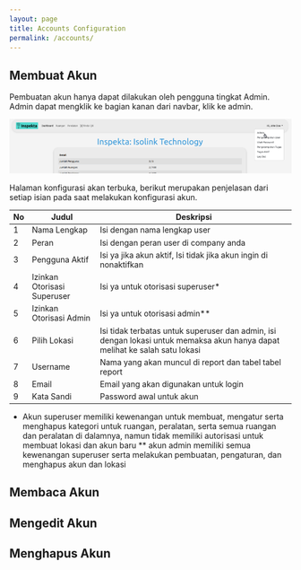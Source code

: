 ```yaml
---
layout: page
title: Accounts Configuration
permalink: /accounts/
---
```

## Membuat Akun
Pembuatan akun hanya dapat dilakukan oleh pengguna tingkat Admin. Admin dapat mengklik ke bagian kanan dari navbar, klik ke admin.

![admin_page](/images/admin.png)

Halaman konfigurasi akan terbuka, berikut merupakan penjelasan dari setiap isian pada saat melakukan konfigurasi akun.

| No | Judul                       | Deskripsi |
|----|-----------------------------|-----------|
| 1  | Nama Lengkap                |    Isi dengan nama lengkap user       |
| 2  | Peran                       |    Isi dengan peran user di company anda       |
| 3  | Pengguna Aktif              |     Isi ya jika akun aktif, Isi tidak jika akun ingin di nonaktifkan      |
| 4  | Izinkan Otorisasi Superuser |    Isi ya untuk otorisasi superuser*       |
| 5  | Izinkan Otorisasi Admin     |    Isi ya untuk otorisasi admin**       |
| 6  | Pilih Lokasi                |    Isi tidak terbatas untuk superuser dan admin, isi dengan lokasi untuk memaksa akun hanya dapat melihat ke salah satu lokasi       |
| 7  | Username                    |    Nama yang akan muncul di report dan tabel tabel report       |
| 8  | Email                       |    Email yang akan digunakan untuk login       |
| 9  | Kata Sandi                  |    Password awal untuk akun       |

* Akun superuser memiliki kewenangan untuk membuat, mengatur serta menghapus kategori untuk ruangan, peralatan, serta semua ruangan dan peralatan di dalamnya,  namun tidak memiliki autorisasi untuk membuat lokasi dan akun baru
** akun admin memiliki semua kewenangan superuser serta melakukan pembuatan, pengaturan, dan menghapus akun dan lokasi

## Membaca Akun

## Mengedit Akun

## Menghapus Akun
